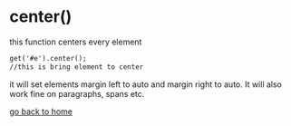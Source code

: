 # center()
this function centers every element
```markdown
get('#e').center();
//this is bring element to center
```
it will set elements margin left to auto and margin right to auto. It will also work fine on paragraphs, spans etc.

[go back to home](https://baltej223.github.io/b.js/)
